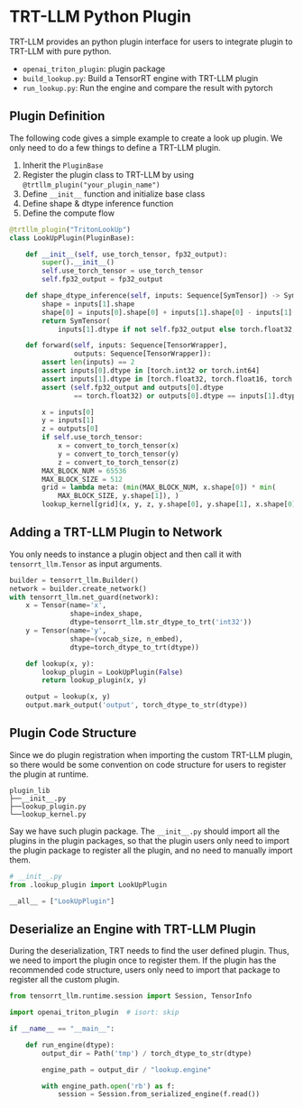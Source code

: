 # TRT-LLM Python Plugin

TRT-LLM provides an python plugin interface for users to integrate plugin to TRT-LLM with pure python.

+ `openai_triton_plugin`: plugin package
+ `build_lookup.py`: Build a TensorRT engine with TRT-LLM plugin
+ `run_lookup.py`: Run the engine and compare the result with pytorch

## Plugin Definition

The following code gives a simple example to create a look up plugin. We only need to do a few things to define a TRT-LLM plugin.

1. Inherit the `PluginBase`
2. Register the plugin class to TRT-LLM by using `@trtllm_plugin("your_plugin_name")`
3. Define `__init__` function and initialize base class
4. Define shape & dtype inference function
5. Define the compute flow

```python
@trtllm_plugin("TritonLookUp")
class LookUpPlugin(PluginBase):

    def __init__(self, use_torch_tensor, fp32_output):
        super().__init__()
        self.use_torch_tensor = use_torch_tensor
        self.fp32_output = fp32_output

    def shape_dtype_inference(self, inputs: Sequence[SymTensor]) -> SymTensor:
        shape = inputs[1].shape
        shape[0] = inputs[0].shape[0] + inputs[1].shape[0] - inputs[1].shape[0]
        return SymTensor(
            inputs[1].dtype if not self.fp32_output else torch.float32, shape)

    def forward(self, inputs: Sequence[TensorWrapper],
                outputs: Sequence[TensorWrapper]):
        assert len(inputs) == 2
        assert inputs[0].dtype in [torch.int32 or torch.int64]
        assert inputs[1].dtype in [torch.float32, torch.float16, torch.bfloat16]
        assert (self.fp32_output and outputs[0].dtype
                == torch.float32) or outputs[0].dtype == inputs[1].dtype

        x = inputs[0]
        y = inputs[1]
        z = outputs[0]
        if self.use_torch_tensor:
            x = convert_to_torch_tensor(x)
            y = convert_to_torch_tensor(y)
            z = convert_to_torch_tensor(z)
        MAX_BLOCK_NUM = 65536
        MAX_BLOCK_SIZE = 512
        grid = lambda meta: (min(MAX_BLOCK_NUM, x.shape[0]) * min(
            MAX_BLOCK_SIZE, y.shape[1]), )
        lookup_kernel[grid](x, y, z, y.shape[0], y.shape[1], x.shape[0])

```

## Adding a TRT-LLM Plugin to Network

You only needs to instance a plugin object and then call it with `tensorrt_llm.Tensor` as input arguments.

```python
builder = tensorrt_llm.Builder()
network = builder.create_network()
with tensorrt_llm.net_guard(network):
    x = Tensor(name='x',
               shape=index_shape,
               dtype=tensorrt_llm.str_dtype_to_trt('int32'))
    y = Tensor(name='y',
               shape=(vocab_size, n_embed),
               dtype=torch_dtype_to_trt(dtype))

    def lookup(x, y):
        lookup_plugin = LookUpPlugin(False)
        return lookup_plugin(x, y)

    output = lookup(x, y)
    output.mark_output('output', torch_dtype_to_str(dtype))
```

## Plugin Code Structure

Since we do plugin registration when importing the custom TRT-LLM plugin, so there would be some convention on code structure for users to register the plugin at runtime.

```
plugin_lib
├──__init__.py
├──lookup_plugin.py
└──lookup_kernel.py
```

Say we have such plugin package. The `__init__.py` should import all the plugins in the plugin packages, so that the plugin users only need to import the plugin package to register all the plugin, and no need to manually import them.

```python
# __init__.py
from .lookup_plugin import LookUpPlugin

__all__ = ["LookUpPlugin"]
```

## Deserialize an Engine with TRT-LLM Plugin

During the deserialization, TRT needs to find the user defined plugin. Thus, we need to import the plugin once to register them. If the plugin has the recommended code structure, users only need to import that package to register all the custom plugin.

```python
from tensorrt_llm.runtime.session import Session, TensorInfo

import openai_triton_plugin  # isort: skip

if __name__ == "__main__":

    def run_engine(dtype):
        output_dir = Path('tmp') / torch_dtype_to_str(dtype)

        engine_path = output_dir / "lookup.engine"

        with engine_path.open('rb') as f:
            session = Session.from_serialized_engine(f.read())
```
